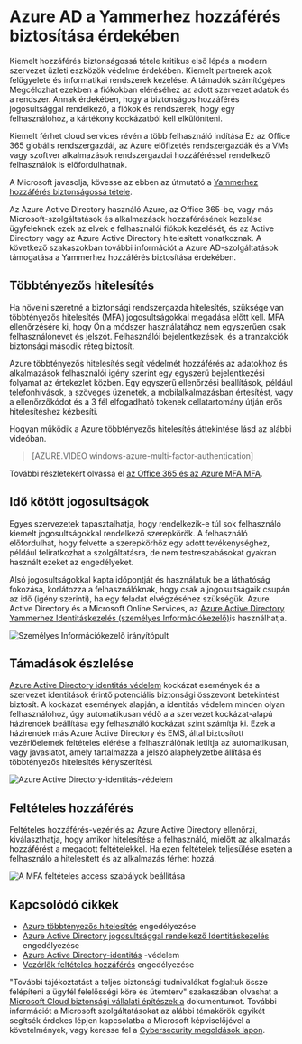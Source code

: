 <properties
    pageTitle="Kiemelt hozzáférés biztosítása érdekében az Azure Active Directory |} Microsoft Azure"
    description="Ez a témakör ismerteti az eljárások Azure, az Azure Active Directory és a Microsoft Online Services jogosultsággal rendelkező hozzáférés biztosítása érdekében."
    services="active-directory"
    documentationCenter=""
    authors="kgremban"
    manager="femila"
    editor="mwahl"/>

<tags
    ms.service="active-directory"
    ms.workload="identity"
    ms.tgt_pltfrm="na"
    ms.devlang="na"
    ms.topic="article"
    ms.date="10/26/2016"
    ms.author="kgremban"/>


# <a name="securing-privileged-access-in-azure-ad"></a>Azure AD a Yammerhez hozzáférés biztosítása érdekében

Kiemelt hozzáférés biztonságossá tétele kritikus első lépés a modern szervezet üzleti eszközök védelme érdekében. Kiemelt partnerek azok felügyelete és informatikai rendszerek kezelése. A támadók számítógépes Megcélozhat ezekben a fiókokban eléréséhez az adott szervezet adatok és a rendszer. Annak érdekében, hogy a biztonságos hozzáférés jogosultsággal rendelkező, a fiókok és rendszerek, hogy egy felhasználóhoz, a kártékony kockázatból kell elkülöníteni.

Kiemelt férhet cloud services révén a több felhasználó indítása Ez az Office 365 globális rendszergazdái, az Azure előfizetés rendszergazdák és a VMs vagy szoftver alkalmazások rendszergazdai hozzáféréssel rendelkező felhasználók is előfordulhatnak.

A Microsoft javasolja, kövesse az ebben az útmutató a [Yammerhez hozzáférés biztonságossá tétele](https://technet.microsoft.com/library/mt631194.aspx).

Az Azure Active Directory használó Azure, az Office 365-be, vagy más Microsoft-szolgáltatások és alkalmazások hozzáférésének kezelése ügyfeleknek ezek az elvek e felhasználói fiókok kezelését, és az Active Directory vagy az Azure Active Directory hitelesített vonatkoznak. A következő szakaszokban további információt a Azure AD-szolgáltatások támogatása a Yammerhez hozzáférés biztosítása érdekében.

## <a name="multi-factor-authentication"></a>Többtényezős hitelesítés

Ha növelni szeretné a biztonsági rendszergazda hitelesítés, szüksége van többtényezős hitelesítés (MFA) jogosultságokkal megadása előtt kell. MFA ellenőrzésére ki, hogy Ön a módszer használatához nem egyszerűen csak felhasználónevet és jelszót. Felhasználói bejelentkezések, és a tranzakciók biztonsági második réteg biztosít.

Azure többtényezős hitelesítés segít védelmét hozzáférés az adatokhoz és alkalmazások felhasználói igény szerint egy egyszerű bejelentkezési folyamat az értekezlet közben. Egy egyszerű ellenőrzési beállítások, például telefonhívások, a szöveges üzenetek, a mobilalkalmazásban értesítést, vagy a ellenőrzőkódot és a 3 fél elfogadható tokenek cellatartomány útján erős hitelesítéshez kézbesíti.

Hogyan működik a Azure többtényezős hitelesítés áttekintése lásd az alábbi videóban.

>[AZURE.VIDEO windows-azure-multi-factor-authentication]

További részletekért olvassa el [az Office 365 és az Azure MFA MFA](https://blogs.technet.microsoft.com/ad/2014/02/11/mfa-for-office-365-and-mfa-for-azure/).

## <a name="time-bound-privileges"></a>Idő kötött jogosultságok

Egyes szervezetek tapasztalhatja, hogy rendelkezik-e túl sok felhasználó kiemelt jogosultságokkal rendelkező szerepkörök. A felhasználó előfordulhat, hogy felvette a szerepkörhöz egy adott tevékenységhez, például feliratkozhat a szolgáltatásra, de nem testreszabásokat gyakran használt ezeket az engedélyeket.

Alsó jogosultságokkal kapta időpontját és használatuk be a láthatóság fokozása, korlátozza a felhasználóknak, hogy csak a jogosultságaik csupán az idő (igény szerinti), ha egy feladat elvégzéséhez szükségük. Azure Active Directory és a Microsoft Online Services, az [Azure Active Directory Yammerhez Identitáskezelés (személyes Információkezelő)](http://aka.ms/AzurePIM)is használhatja.


![Személyes Információkezelő irányítópult][2]


## <a name="attack-detection"></a>Támadások észlelése

[Azure Active Directory identitás védelem](../active-directory-identityprotection.md) kockázat események és a szervezet identitások érintő potenciális biztonsági összevont betekintést biztosít. A kockázat események alapján, a identitás védelem minden olyan felhasználóhoz, úgy automatikusan védő a a szervezet kockázat-alapú házirendek beállítása egy felhasználó kockázat szint számítja ki. Ezek a házirendek más Azure Active Directory és EMS, által biztosított vezérlőelemek feltételes elérése a felhasználónak letiltja az automatikusan, vagy javaslatot, amely tartalmazza a jelszó alaphelyzetbe állítása és többtényezős hitelesítés kényszerítési.

![Azure Active Directory-identitás-védelem][3]

## <a name="conditional-access"></a>Feltételes hozzáférés

Feltételes hozzáférés-vezérlés az Azure Active Directory ellenőrzi, kiválaszthatja, hogy amikor hitelesítése a felhasználó, mielőtt az alkalmazás hozzáférést a megadott feltételekkel. Ha ezen feltételek teljesülése esetén a felhasználó a hitelesített és az alkalmazás férhet hozzá.


![A MFA feltételes access szabályok beállítása][4]


## <a name="related-articles"></a>Kapcsolódó cikkek

- [Azure többtényezős hitelesítés](../../multi-factor-authentication/multi-factor-authentication-get-started-cloud.md) engedélyezése
- [Azure Active Directory jogosultsággal rendelkező Identitáskezelés](../active-directory-privileged-identity-management-configure.md) engedélyezése
- [Azure Active Directory-identitás](../active-directory-identityprotection.md) -védelem
- [Vezérlők feltételes hozzáférés](../active-directory-conditional-access.md) engedélyezése


"További tájékoztatást a teljes biztonsági tudnivalókat foglaltuk össze felépíteni a ügyfél felelősségi köre és ütemterv" szakaszában olvashat a [Microsoft Cloud biztonsági vállalati építészek a](http://aka.ms/securecustomer) dokumentumot. További információt a Microsoft szolgáltatásokat az alábbi témakörök egyikét segítsék érdekes lépjen kapcsolatba a Microsoft képviselőjével a követelmények, vagy keresse fel a [Cybersecurity megoldások lapon](https://www.microsoft.com/microsoftservices/campaigns/cybersecurity-protection.aspx).

<!--Image references-->
[1]: ../media/active-directory-privileged-identity-management-configure/Search_PIM.png
[2]: ../media/active-directory-privileged-identity-management-configure/PIM_Dash.png
[3]: ../media/active-directory-identityprotection/29.png
[4]: ../media/active-directory-conditional-access/conditionalaccess-saas-apps.png
